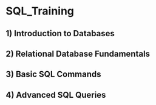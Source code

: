 # SQL_Training

## 1) Introduction to Databases
## 2) Relational Database Fundamentals
## 3) Basic SQL Commands
## 4) Advanced SQL Queries
